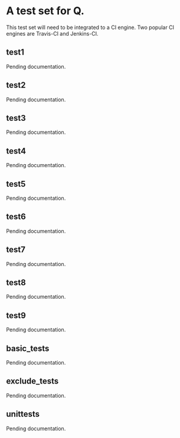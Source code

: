# A test set for Q.
This test set will need to be integrated to a CI engine.
Two popular CI engines are Travis-CI and Jenkins-CI.

## test1
Pending documentation.

## test2
Pending documentation.

## test3
Pending documentation.

## test4
Pending documentation.

## test5
Pending documentation.

## test6
Pending documentation.

## test7
Pending documentation.

## test8
Pending documentation.

## test9
Pending documentation.

## basic_tests
Pending documentation.

## exclude_tests
Pending documentation.

## unittests
Pending documentation.
